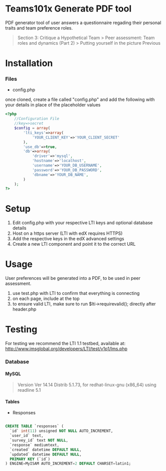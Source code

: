 # Teams101x Generate PDF tool

PDF generator tool of user answers a questionnaire regading their personal traits and team preference roles.

> Section 3: Critique a Hypothetical Team > Peer assessment: Team roles and dynamics (Part 2) > Putting yourself in the picture
Previous


# Installation 

### Files

* config.php

once cloned, create a file called "config.php" and add the following with your details in place of the placeholder values

```php
<?php
	//Configuration File
	//key=>secret
	$config = array(
		'lti_keys'=>array(
			'YOUR_CLIENT_KEY'=>'YOUR_CLIENT_SECRET'
		),
		'use_db'=>true,
		'db'=>array(
			'driver'=>'mysql',
			'hostname'=>'localhost',
			'username'=>'YOUR_DB_USERNAME',
			'password'=>'YOUR_DB_PASSWORD',
			'dbname'=>'YOUR_DB_NAME',
		)
	);
?>
```


# Setup
1. Edit config.php with your respective LTI keys and optional database details
2. Host on a https server (LTI with edX requires HTTPS)
3. Add the respective keys in the edX advanced settings
4. Create a new LTI component and point it to the correct URL

# Usage

User preferences will be generated into a PDF, to be used in peer assessment.




1. use test.php with LTI to confirm that everything is connecting
2. on each page, include <?php require_once('inc/header.php'); ?> at the top
3. to ensure valid LTI, make sure to run $lti->requirevalid(); directly after header.php



# Testing
For testing we recommend the LTI 1.1 testbed, available at: http://www.imsglobal.org/developers/LTI/test/v1p1/lms.php


### Database
#### MySQL
> Version Ver 14.14 Distrib 5.1.73, for redhat-linux-gnu (x86_64) using readline 5.1

#### Tables

* Responses

```sql

CREATE TABLE `responses` (
  `id` int(11) unsigned NOT NULL AUTO_INCREMENT,
  `user_id` text,
  `survey_id` text NOT NULL,
  `response` mediumtext,
  `created` datetime DEFAULT NULL,
  `updated` datetime DEFAULT NULL,
  PRIMARY KEY (`id`)
) ENGINE=MyISAM AUTO_INCREMENT=2 DEFAULT CHARSET=latin1;

```
